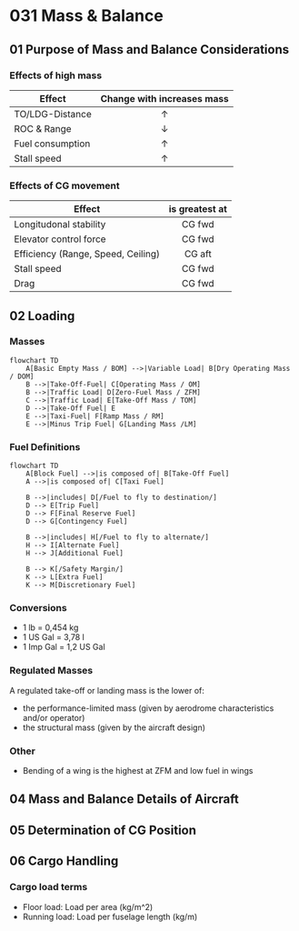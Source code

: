 # 031 Mass & Balance

## 01 Purpose of Mass and Balance Considerations

### Effects of high mass

| Effect | Change with increases mass |
|--|:--:|
| TO/LDG-Distance | &uarr; |
| ROC & Range | &darr; |
| Fuel consumption | &uarr; |
| Stall speed | &uarr; |

### Effects of CG movement

| Effect | is greatest at |
|--|:--:|
Longitudonal stability |  CG fwd  |
Elevator control force | CG fwd |
Efficiency (Range, Speed, Ceiling) |  CG aft |
Stall speed |  CG fwd  |
Drag | CG fwd  |

## 02 Loading

### Masses

```mermaid
flowchart TD
    A[Basic Empty Mass / BOM] -->|Variable Load| B[Dry Operating Mass / DOM]
    B -->|Take-Off-Fuel| C[Operating Mass / OM]
    B -->|Traffic Load| D[Zero-Fuel Mass / ZFM]
    C -->|Traffic Load| E[Take-Off Mass / TOM]
    D -->|Take-Off Fuel| E
    E -->|Taxi-Fuel| F[Ramp Mass / RM]
    E -->|Minus Trip Fuel| G[Landing Mass /LM]
```

### Fuel Definitions

```mermaid
flowchart TD
    A[Block Fuel] -->|is composed of| B[Take-Off Fuel]
    A -->|is composed of| C[Taxi Fuel]

    B -->|includes| D[/Fuel to fly to destination/]
    D --> E[Trip Fuel]
    D --> F[Final Reserve Fuel]
    D --> G[Contingency Fuel]

    B -->|includes| H[/Fuel to fly to alternate/]
    H --> I[Alternate Fuel]
    H --> J[Additional Fuel]

    B --> K[/Safety Margin/]
    K --> L[Extra Fuel]
    K --> M[Discretionary Fuel]
```

### Conversions

- 1 lb = 0,454 kg
- 1 US Gal = 3,78 l
- 1 Imp Gal = 1,2 US Gal

### Regulated Masses

A regulated take-off or landing mass is the lower of:
- the performance-limited mass (given by aerodrome characteristics and/or operator)
- the structural mass (given by the aircraft design)

### Other

- Bending of a wing is the highest at ZFM and low fuel in wings

## 04 Mass and Balance Details of Aircraft

## 05 Determination of CG Position

## 06 Cargo Handling

### Cargo load terms

- Floor load: Load per area (kg/m^2)
- Running load: Load per fuselage length (kg/m)
